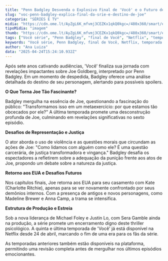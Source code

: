 ```yaml
---
title: "Penn Badgley Desvenda o Explosivo Final de 'Você' e o Futuro de Joe"
slug: "voc-penn-badgley-explica-final-da-srie-e-destino-de-joe"
categoria: "SÉRIES E TV"
midia: "https://cdn.ome.lt/AyZgL6K_mfvmj3CEZKx1qkQ0kgc=/480x360/smart/extras/conteudos/omelete_THUMB_-_2025-04-24T103005.452.png"
tipoMidia: "imagem"
thumb: "https://cdn.ome.lt/AyZgL6K_mfvmj3CEZKx1qkQ0kgc=/480x360/smart/extras/conteudos/omelete_THUMB_-_2025-04-24T103005.452.png"
tags: ["Você série", "Penn Badgley", "final de Você", "Netflix", "temporada final Você", "Joe Goldberg", "drama psicológico", "séries Netflix"]
keywords: "Você série, Penn Badgley, final de Você, Netflix, temporada final Você, Joe Goldberg, drama psicológico, séries Netflix"
author: "Ana Luiza"
data: "2025-04-24T15:24:10.932Z"
---
```


Após sete anos cativando audiências, 'Você' finaliza sua jornada com revelações impactantes sobre Joe Goldberg, interpretado por Penn Badgley. Em um momento de despedida, Badgley oferece uma análise detalhada do destino de seu personagem, alertando para possíveis spoilers.

**O Que Torna Joe Tão Fascinante?**

Badgley mergulha na essência de Joe, questionando a fascinação do público: "Transformamos isso em um metaexercício: por que estamos tão obcecados por ele?" A última temporada promete uma desconstrução profunda de Joe, culminando em revelações significativas no sexto episódio.

**Desafios de Representação e Justiça**

O ator aborda o uso de violência e as questões morais que circundam as ações de Joe: "Como lidamos com alguém como ele? É uma questão carcerária, de justiça transformadora e vingança." Badgley desafia os espectadores a refletirem sobre a adequação da punição frente aos atos de Joe, propondo um debate sobre a natureza da justiça.

**Retorno aos EUA e Desafios Futuros**

Nos capítulos finais, Joe retorna aos EUA para seu casamento com Kate (Charlotte Ritchie), apenas para se ver novamente confrontado por seus demônios internos. Com a presença de antigos e novos personagens, como Madeline Brewer e Anna Camp, a trama se intensifica.

**Estrutura de Produção e Estreia**

Sob a nova liderança de Michael Foley e Justin Lo, com Sera Gamble ainda na produção, a série promete um encerramento digno deste thriller psicológico. A quinta e última temporada de 'Você' já está disponível na Netflix desde 24 de abril, marcando o fim de uma era para os fãs da série.

As temporadas anteriores também estão disponíveis na plataforma, permitindo uma revisão completa antes de mergulhar nos últimos episódios emocionantes.